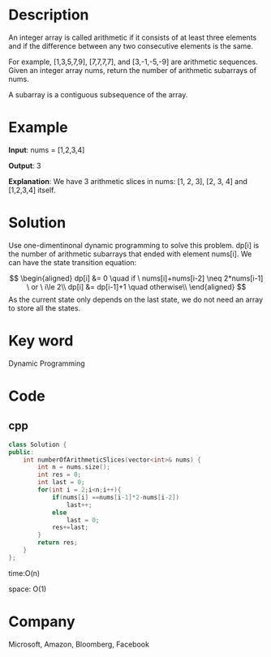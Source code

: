 # Description

An integer array is called arithmetic if it consists of at least three elements and if the difference between any two consecutive elements is the same.

For example, [1,3,5,7,9], [7,7,7,7], and [3,-1,-5,-9] are arithmetic sequences.
Given an integer array nums, return the number of arithmetic subarrays of nums.

A subarray is a contiguous subsequence of the array.


# Example
**Input**: nums = [1,2,3,4]


**Output**: 3

**Explanation**: We have 3 arithmetic slices in nums: [1, 2, 3], [2, 3, 4] and [1,2,3,4] itself.

# Solution
Use one-dimentinonal dynamic programming to solve this problem. dp[i] is the number of arithmetic subarrays that ended with element nums[i]. We can have the state transition equation: 

$$
\begin{aligned}
dp[i] &= 0 \quad if \ nums[i]+nums[i-2] \neq 2*nums[i-1] \ or \ i\le 2\\
dp[i] &= dp[i-1]+1 \quad otherwise\\
\end{aligned}
$$
As the current state only depends on the last state, we do not need an array to store all the states.
# Key word
Dynamic Programming

# Code

## cpp
```cpp
class Solution {
public:
    int numberOfArithmeticSlices(vector<int>& nums) {
        int n = nums.size();
        int res = 0;
        int last = 0;
        for(int i = 2;i<n;i++){
            if(nums[i] ==nums[i-1]*2-nums[i-2])
                last++;
            else
                last = 0;
            res+=last;
        }
        return res;
    }
};
```
time:O(n)


space: O(1)

# Company
Microsoft, Amazon, Bloomberg, Facebook